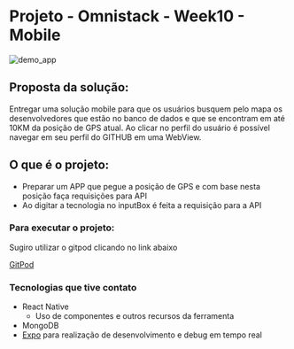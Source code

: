 # Projeto - Omnistack - Week10 - **Mobile**

![demo_app](https://user-images.githubusercontent.com/19207320/75402377-62679f00-58e3-11ea-9e9d-8e0e2f9a9144.gif)

## Proposta da solução: 
Entregar uma solução mobile para que os usuários busquem pelo mapa os desenvolvedores que estão no banco de dados e
que se encontram em até 10KM da posição de GPS atual. Ao clicar no perfil do usuário é possível navegar em seu perfil do GITHUB em uma WebView.

## O que é o projeto:  
- Preparar um APP que pegue a posição de GPS e com base nesta posição faça requisições para API
- Ao digitar a tecnologia no inputBox é feita a requisição para a API


### Para executar o projeto: 
Sugiro utilizar o gitpod clicando no link abaixo
    
[GitPod](https://gitpod.io/#https://github.com/brunotdantas/Week10-omnistack-mobile/)

### Tecnologias que tive contato 
- React Native
  - Uso de componentes e outros recursos da ferramenta
- MongoDB
- [Expo](https://expo.io/) para realização de desenvolvimento e debug em tempo real 
 
